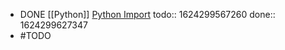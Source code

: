 - DONE [[Python]] [Python Import](https://realpython.com/python-import/)
  todo:: 1624299567260
  done:: 1624299627347
-
  #TODO